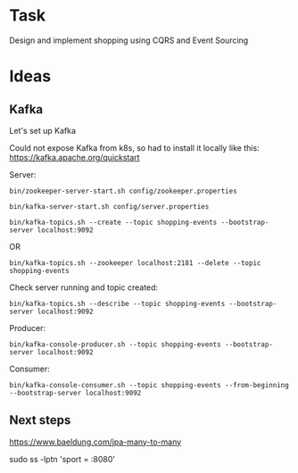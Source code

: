 # Task

Design and implement shopping using CQRS and Event Sourcing

# Ideas

## Kafka

Let's set up Kafka

Could not expose Kafka from k8s, so had to install it locally like this: https://kafka.apache.org/quickstart

Server:
    
    bin/zookeeper-server-start.sh config/zookeeper.properties
    
    bin/kafka-server-start.sh config/server.properties
    
    bin/kafka-topics.sh --create --topic shopping-events --bootstrap-server localhost:9092
 
 OR
 
    bin/kafka-topics.sh --zookeeper localhost:2181 --delete --topic shopping-events
 
 Check server running and topic created:
 
    bin/kafka-topics.sh --describe --topic shopping-events --bootstrap-server localhost:9092
 
Producer:

    bin/kafka-console-producer.sh --topic shopping-events --bootstrap-server localhost:9092
    
Consumer:

    bin/kafka-console-consumer.sh --topic shopping-events --from-beginning --bootstrap-server localhost:9092

## Next steps

https://www.baeldung.com/jpa-many-to-many

sudo ss -lptn 'sport = :8080'